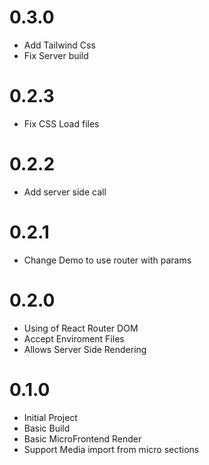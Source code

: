 # 0.3.0
* Add Tailwind Css
* Fix Server build

# 0.2.3
* Fix CSS Load files

# 0.2.2
* Add server side call

# 0.2.1
* Change Demo to use router with params

# 0.2.0
* Using of React Router DOM
* Accept Enviroment Files
* Allows Server Side Rendering

# 0.1.0
* Initial Project
* Basic Build
* Basic MicroFrontend Render
* Support Media import from micro sections
